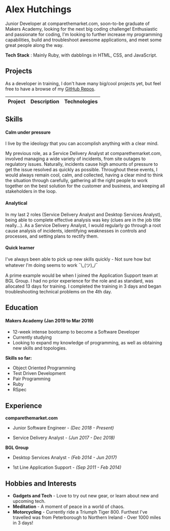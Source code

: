 # Alex Hutchings

Junior Developer at comparethemarket.com, soon-to-be graduate of Makers Academy, looking for the next big coding challenge! Enthusiastic and passionate for coding, I'm looking to further increase my programming capabilities, build and troubleshoot awesome applications, and meet some great people along the way.

**Tech Stack** : Mainly Ruby, with dabblings in HTML, CSS, and JavaScript.

## Projects

As a developer in training, I don't have many big/cool projects yet, but feel free to have a browse of my [GitHub Repos](https://github.com/alexh148?tab=repositories).

| Project | Description | Technologies |
| --- | --- | --- |

## Skills

#### Calm under pressure

I live by the ideology that you can accomplish anything with a clear mind.

My previous role, as a Service Delivery Analyst at comparethemarket.com, involved managing a wide variety of incidents, from site outages to regulatory issues. Naturally, incidents cause high amounts of pressure to get the issue resolved as quickly as possible. Throughout these events, I would always remain cool, calm, and collected, having a clear mind to think the situation through carefully, gathering all the right people to work together on the best solution for the customer and business, and keeping all stakeholders in the loop. 

#### Analytical

In my last 2 roles (Service Delivery Analyst and Desktop Services Analyst), being able to complete effective analysis was key (clues are in the job title really...). As a Service Delivery Analyst, I would regularly go through a root cause analysis of incidents, identifying weaknesses in controls and processes, and setting plans to rectify them.

#### Quick learner

I've always been able to pick up new skills quickly - Not sure how but whatever I'm doing seems to work ¯\\\_(ツ)\_/¯

A prime example would be when I joined the Application Support team at BGL Group. I had no prior experience for the role and as standard, was allocated 13 days for training. I completed the training in 3 days and began troubleshooting technical problems on the 4th day.

## Education

#### Makers Academy (Jan 2019 to Mar 2019)

- 12-week intense bootcamp to become a Software Developer
- Currently studying
- Looking to expand my knowledge of programming, as well as obtaining new skills and topologies.

**Skills so far:**
- Object Oriented Programming
- Test Driven Development
- Pair Programming
- Ruby
- RSpec

## Experience

**comparethemarket.com**

- Junior Software Engineer - _(Dec 2018 - Present)_

- Service Delivery Analyst - _(Jun 2017 - Dec 2018)_

**BGL Group**

- Desktop Services Analyst - _(Feb 2014 - Jun 2017)_

- 1st Line Application Support - _(Sep 2011 - Feb 2014)_

## Hobbies and Interests

- **Gadgets and Tech** - Love to try out new gear, or learn about new and upcoming tech.
- **Meditation** - A moment of peace in a world of chaos.
- **Motorcycling** - Currently ride a Triumph Tiger 800. Furthest I've travelled was from Peterborough to Northern Ireland - Over 1000 miles in 3 days!
